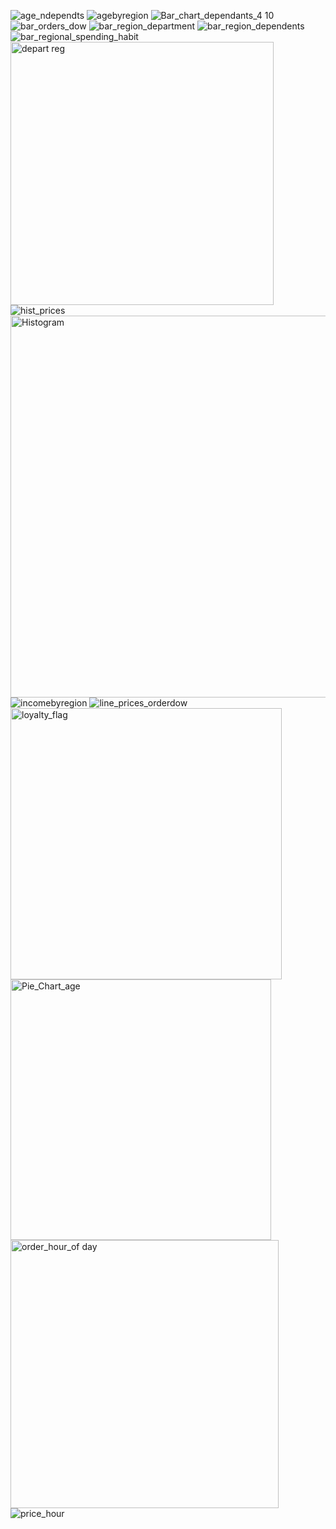 
![age_ndependts](https://github.com/user-attachments/assets/6c35b206-09a7-4ab0-ac3d-41ed6bc4fc6d)
![agebyregion](https://github.com/user-attachments/assets/2edc2b55-66ed-4c6b-b35e-76a2a467a0f2)
![Bar_chart_dependants_4 10](https://github.com/user-attachments/assets/1d5d8f1c-ed92-43e6-98e6-aad3c2ebda11)
![bar_orders_dow](https://github.com/user-attachments/assets/9a030ba7-b113-42a7-81f7-3807ca7b7d74)
![bar_region_department](https://github.com/user-attachments/assets/19b98e56-71d7-4403-8fd4-021b560e99a8)
![bar_region_dependents](https://github.com/user-attachments/assets/ed830963-c515-48fa-9e66-f4a932b8d202)
![bar_regional_spending_habit](https://github.com/user-attachments/assets/24fb4e13-f400-4250-9723-9fa55f088213)
<img width="421" alt="depart reg" src="https://github.com/user-attachments/assets/900f09ed-68f7-4851-ad9b-ec98706d42a6">
![hist_prices](https://github.com/user-attachments/assets/387216ac-6510-4786-93a6-3a7fdd5f6a13)
<img width="611" alt="Histogram" src="https://github.com/user-attachments/assets/7562c238-6906-402a-abb5-97612aa3d807">
![incomebyregion](https://github.com/user-attachments/assets/0f40eafd-c21f-4209-8d15-7fcd056fa658)
![line_prices_orderdow](https://github.com/user-attachments/assets/d82f3d35-086d-4155-8a2d-69d62493b97f)
<img width="434" alt="loyalty_flag" src="https://github.com/user-attachments/assets/5c647177-bb8f-4306-bc56-b2adb9cad478">
<img width="417" alt="Pie_Chart_age" src="https://github.com/user-attachments/assets/e844add7-ee1e-479a-9108-8e5d57d3a50c">
<img width="429" alt="order_hour_of day" src="https://github.com/user-attachments/assets/d5f3b940-fc84-4148-af83-6e1f5fc74fc0">
![price_hour](https://github.com/user-attachments/assets/b5740c6d-e5ac-4ce4-bfe0-73bd8b8d80c1)
